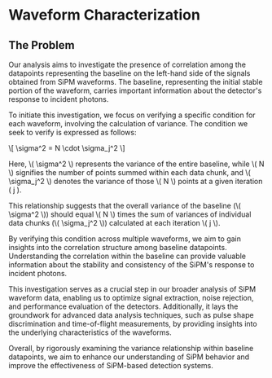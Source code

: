 # Waveform Characterization
## The Problem
Our analysis aims to investigate the presence of correlation among the datapoints representing the baseline on the left-hand side of the signals obtained from SiPM waveforms. The baseline, representing the initial stable portion of the waveform, carries important information about the detector's response to incident photons.

To initiate this investigation, we focus on verifying a specific condition for each waveform, involving the calculation of variance. The condition we seek to verify is expressed as follows:

\\[ \sigma^2 = N \cdot \sigma_j^2 \\]

Here, \\( \sigma^2 \\) represents the variance of the entire baseline, while \\( N \\) signifies the number of points summed within each data chunk, and \\( \sigma_j^2 \\) denotes the variance of those \\( N \\) points at a given iteration \( j \).

This relationship suggests that the overall variance of the baseline (\\( \sigma^2 \\)) should equal \\( N \\) times the sum of variances of individual data chunks (\\( \sigma_j^2 \\)) calculated at each iteration \\( j \\).

By verifying this condition across multiple waveforms, we aim to gain insights into the correlation structure among baseline datapoints. Understanding the correlation within the baseline can provide valuable information about the stability and consistency of the SiPM's response to incident photons.

This investigation serves as a crucial step in our broader analysis of SiPM waveform data, enabling us to optimize signal extraction, noise rejection, and performance evaluation of the detectors. Additionally, it lays the groundwork for advanced data analysis techniques, such as pulse shape discrimination and time-of-flight measurements, by providing insights into the underlying characteristics of the waveforms.

Overall, by rigorously examining the variance relationship within baseline datapoints, we aim to enhance our understanding of SiPM behavior and improve the effectiveness of SiPM-based detection systems.
